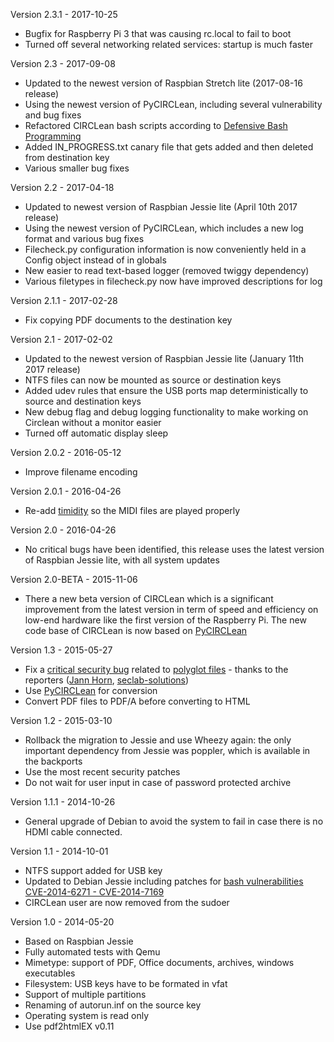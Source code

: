 Version 2.3.1 - 2017-10-25
- Bugfix for Raspberry Pi 3 that was causing rc.local to fail to boot
- Turned off several networking related services: startup is much faster

Version 2.3 - 2017-09-08
- Updated to the newest version of Raspbian Stretch lite (2017-08-16 release)
- Using the newest version of PyCIRCLean, including several vulnerability and bug fixes
- Refactored CIRCLean bash scripts according to [Defensive Bash Programming](http://www.kfirlavi.com/blog/2012/11/14/defensive-bash-programming/)
- Added IN_PROGRESS.txt canary file that gets added and then deleted from destination key
- Various smaller bug fixes

Version 2.2 - 2017-04-18
- Updated to newest version of Raspbian Jessie lite (April 10th 2017 release)
- Using the newest version of PyCIRCLean, which includes a new log format and
various bug fixes
- Filecheck.py configuration information is now conveniently held in a Config object instead of in globals
- New easier to read text-based logger (removed twiggy dependency)
- Various filetypes in filecheck.py now have improved descriptions for log

Version 2.1.1 - 2017-02-28
- Fix copying PDF documents to the destination key

Version 2.1 - 2017-02-02
- Updated to the newest version of Raspbian Jessie lite (January 11th 2017 release)
- NTFS files can now be mounted as source or destination keys
- Added udev rules that ensure the USB ports map deterministically to source and destination keys
- New debug flag and debug logging functionality to make working on Circlean without a monitor easier
- Turned off automatic display sleep

Version 2.0.2 - 2016-05-12
- Improve filename encoding

Version 2.0.1 - 2016-04-26
- Re-add [timidity](http://timidity.sourceforge.net/) so the MIDI files are played properly

Version 2.0 - 2016-04-26
- No critical bugs have been identified, this release uses the latest version of Raspbian Jessie lite, with all system updates

Version 2.0-BETA - 2015-11-06
- There a new beta version of CIRCLean which is a significant improvement from the latest version in term of speed and efficiency on low-end hardware like the first version of the Raspberry Pi. The new code base of CIRCLean is now based on [PyCIRCLean](https://github.com/CIRCL/PyCIRCLean)

Version 1.3 - 2015-05-27
- Fix a [critical security bug](https://www.circl.lu/projects/CIRCLean/security/advisory-01) related to [polyglot files](https://github.com/CIRCL/Circlean/issues/9) - thanks to the reporters ([Jann Horn](https://github.com/thejh), [seclab-solutions](http://www.seclab-solutions.com/))
- Use [PyCIRCLean](https://github.com/CIRCL/PyCIRCLean) for conversion
- Convert PDF files to PDF/A before converting to HTML

Version 1.2 - 2015-03-10

- Rollback the migration to Jessie and use Wheezy again: the only important dependency from Jessie was poppler, which is available in the backports
- Use the most recent security patches
- Do not wait for user input in case of password protected archive

Version 1.1.1 - 2014-10-26

- General upgrade of Debian to avoid the system to fail in case there is no HDMI cable connected.

Version 1.1 - 2014-10-01

- NTFS support added for USB key
- Updated to Debian Jessie including patches for [bash vulnerabilities CVE-2014-6271 - CVE-2014-7169](/pub/tr-27/)
- CIRCLean user are now removed from the sudoer

Version 1.0 - 2014-05-20

- Based on Raspbian Jessie
- Fully automated tests with Qemu
- Mimetype: support of PDF, Office documents, archives, windows executables
- Filesystem: USB keys have to be formated in vfat
- Support of multiple partitions
- Renaming of autorun.inf on the source key
- Operating system is read only
- Use pdf2htmlEX v0.11
